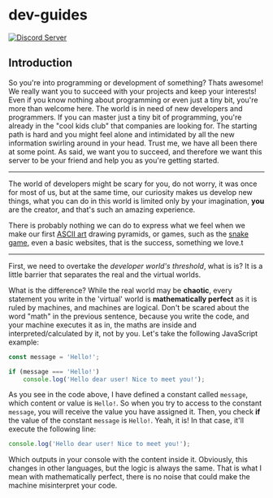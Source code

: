 # dev-guides

[![Discord Server](https://discordapp.com/api/guilds/282042352435200001/embed.png)](https://discord.gg/developers)

## Introduction

So you're into programming or development of something? Thats awesome! We really want you to succeed with your projects and keep your interests! Even if you know nothing about programming or even just a tiny bit, you're more than welcome here. The world is in need of new developers and programmers. If you can master just a tiny bit of programming, you're already in the "cool kids club" that companies are looking for. The starting path is hard and you might feel alone and intimidated by all the new information swirling around in your head. Trust me, we have all been there at some point. As said, we want you to succeed, and therefore we want this server to be your friend and help you as you're getting started.

***

The world of developers might be scary for you, do not worry, it was once for most of us, but at the same time, our curiosity makes us develop new things, what you can do in this world is limited only by your imagination, **you** are the creator, and that's such an amazing experience.

There is probably nothing we can do to express what we feel when we make our first [ASCII art](https://en.wikipedia.org/wiki/ASCII_art) drawing pyramids, or games, such as the [snake game](https://en.wikipedia.org/wiki/Snake_(video_game)), even a basic websites, that is the success, something we love.t

***

First, we need to overtake the _developer world's threshold_, what is is? It is a little barrier that separates the real and the virtual worlds.

What is the difference? While the real world may be **chaotic**, every statement you write in the 'virtual' world is **mathematically perfect** as it is ruled by machines, and machines are logical. Don't be scared about the word "math" in the previous sentence, because you write the code, and your machine executes it as in, the maths are inside and interpreted/calculated by it, not by you. Let's take the following JavaScript example:

```javascript
const message = 'Hello!';

if (message === 'Hello!')
    console.log('Hello dear user! Nice to meet you!');
```

As you see in the code above, I have defined a constant called `message`, which content or value is `Hello!`. So when you try to access to the constant `message`, you will receive the value you have assigned it. Then, you check **if** the value of the constant `message` is `Hello!`. Yeah, it is! In that case, it'll execute the following line:

```javascript
console.log('Hello dear user! Nice to meet you!');
```

Which outputs in your console with the content inside it. Obviously, this changes in other languages, but the logic is always the same. That is what I mean with mathematically perfect, there is no noise that could make the machine misinterpret your code.
